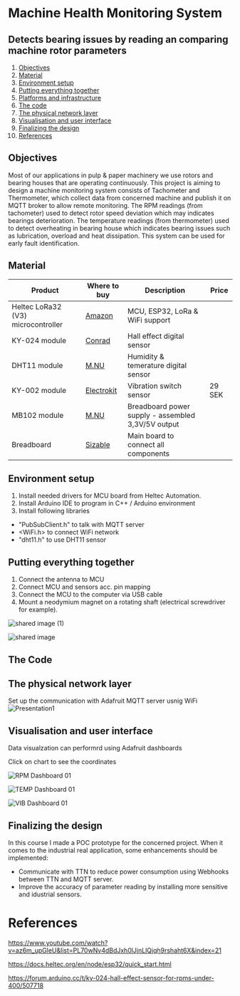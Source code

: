 # Machine Health Monitoring System
## Detects bearing issues by reading an comparing machine rotor parameters
1. [Objectives](#Objectives)
2. [Material](#Material)
3. [Environment setup](#Environment-setup)
4. [Putting everything together](#Putting-everything-together)
5. [Platforms and infrastructure](#Platforms-and-infrastructure)
6. [The code](#The-code)
7. [The physical network layer](#The-physical-network-layer)
8. [Visualisation and user interface](#Visualisation-and-user-interface)
9. [Finalizing the design](#Finalizing-the-design)
9. [References](#References)

## Objectives
Most of our applications in pulp & paper machinery we use rotors and bearing houses that are operating continuously. This project is aiming to design a machine monitoring system consists of  Tachometer and Thermometer, which collect data from concerned machine and publish it on MQTT broker to allow remote monitoring. 
The RPM readings (from tachometer)  used to detect rotor speed deviation which may indicates bearings deterioration. The temperature readings (from thermometer)  used to detect overheating in bearing house which indicates bearing issues such as lubrication, overload and heat dissipation.
This system can be used for early fault identification.

## Material

| Product       | Where to buy  | Description   | Price |
| ------------- | ------------- | ------------- | ------------- |
| Heltec LoRa32 (V3) microcontroller | [Amazon](https://www.amazon.se/dp/B08243JHMW?ref_=pe_24982401_518009621_302_E_DDE_dt_1)|MCU, ESP32, LoRa & WiFi support
| KY-024 module |[Conrad](https://www.conrad.se/sv/p/hall-effektsensor-1485303-arduino-1485303.html?utm_source=google&utm_medium=surfaces&utm_campaign=shopping-feed&utm_content=free-google-shopping-clicks&utm_term=1485303&gad_source=1&gclid=EAIaIQobChMIkKD8u8D0hQMV6QCiAx1Qkg1_EAQYBSABEgJHY_D_BwE)|Hall effect digital sensor
| DHT11 module |[M.NU](https://www.m.nu/sensorer-matinstrument/dht11-basic-temperature-humidity-sensor-extras-1?srsltid=AfmBOorLXW_rPV_zYkX4GU9dweg2mRc9Y7y5fdeVRWpZpyMFvfTcuSQaqlA)|Humidity & temerature digital sensor 
| KY-002 module |[Electrokit](https://www.electrokit.com/vibrationssensor?gad_source=1&gclid=EAIaIQobChMIvprl78T0hQMVnwuiAx3COw_3EAQYAyABEgICSvD_BwE)|Vibration switch sensor |29 SEK|
|MB102 module|[M.NU](https://www.m.nu/breadboarding/breadboard-power-supply-assembled-3-3v-5v-output?srsltid=AfmBOor5E_Hh1M0d4MLVzGWZ6Szp_-FCtS_we5MxzKzrBhdCsADn4298CgQ)|Breadboard power supply - assembled 3,3V/5V output
| Breadboard | [Sizable](https://sizable.se/P.TVY7M/Kopplingsdack-med-830-punkter) |Main board to connect all components 

## Environment setup
1. Install needed drivers for MCU board from Heltec Automation.
2. Install Arduino IDE to program in C++ / Arduino environment
3. Install following libraries
  - "PubSubClient.h" to talk with MQTT server
  - <WiFi.h> to connect WiFi network
  - "dht11.h" to use DHT11 sensor

## Putting everything together
1. Connect the antenna to MCU
2. Connect MCU and sensors acc. pin mapping
3. Connect the MCU to the computer via USB cable
4. Mount a neodymium magnet on a rotating shaft (electrical screwdriver for example).

![shared image (1)](https://github.com/Jad-Samaan/LNU-IoT-Course-Project/assets/163136017/b6ba46d6-3e27-4445-95a3-58035814651a)

![shared image](https://github.com/Jad-Samaan/LNU-IoT-Course-Project/assets/163136017/270d9cb4-ae47-4db5-84ad-ef374f7d2e46)


   
## The Code

## The physical network layer
Set up the communication with Adafruit MQTT server usnig WiFi
![Presentation1](https://github.com/Jad-Samaan/LNU-IoT-Course-Project/assets/163136017/3c7e54a8-d61b-47fd-a38b-acb382662ae5)


## Visualisation and user interface
Data visualzation can performrd using Adafruit dashboards 

Click on chart to see the coordinates

![RPM Dashboard 01](https://github.com/Jad-Samaan/LNU-IoT-Course-Project/assets/163136017/687b5c5f-36bc-4435-b8f8-6c25740f9901)

![TEMP Dashboard 01](https://github.com/Jad-Samaan/LNU-IoT-Course-Project/assets/163136017/88392489-587f-4b6d-8001-8977a5a1b377)

![VIB Dashboard 01](https://github.com/Jad-Samaan/LNU-IoT-Course-Project/assets/163136017/d2f217d6-2bad-454b-a9a5-7c87fc5d498a)

## Finalizing the design
In this course I made a POC prototype for the concerned project. When it comes to the industrial real application, some enhancements should be implemented:
- Communicate with TTN to reduce power consumption using Webhooks between TTN and MQTT server.
- Improve the accuracy of parameter reading by installing more sensitive and idustrial sensors.

# References
https://www.youtube.com/watch?v=az6m_upGleU&list=PL70wNv4dBdJxh0lJjnLlQjqh9rshaht6X&index=21

https://docs.heltec.org/en/node/esp32/quick_start.html

https://forum.arduino.cc/t/ky-024-hall-effect-sensor-for-rpms-under-400/507718


